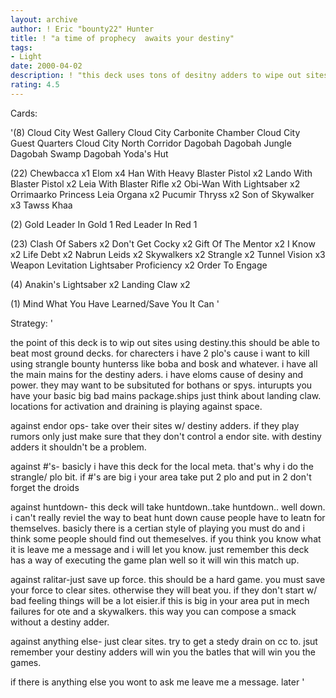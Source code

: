 ```yaml
---
layout: archive
author: ! Eric "bounty22" Hunter
title: ! "a time of prophecy  awaits your destiny"
tags:
- Light
date: 2000-04-02
description: ! "this deck uses tons of desitny adders to wipe out sites."
rating: 4.5
---
```

Cards: 

'(8)
Cloud City West Gallery
Cloud City Carbonite Chamber
Cloud City Guest Quarters
Cloud City North Corridor
Dagobah
Dagobah Jungle
Dagobah Swamp
Dagobah Yoda's Hut

(22)
Chewbacca  x1
Elom  x4
Han With Heavy Blaster Pistol  x2
Lando With Blaster Pistol  x2
Leia With Blaster Rifle  x2
Obi-Wan With Lightsaber  x2
Orrimaarko
Princess Leia Organa  x2
Pucumir Thryss	x2
Son of Skywalker  x3
Tawss Khaa

(2)
Gold Leader In Gold 1
Red Leader In Red 1

(23)
Clash Of Sabers  x2
Don't Get Cocky  x2
Gift Of The Mentor  x2
I Know	x2
Life Debt  x2
Nabrun Leids  x2
Skywalkers  x2
Strangle  x2
Tunnel Vision  x3
Weapon Levitation
Lightsaber Proficiency	x2
Order To Engage

(4)
Anakin's Lightsaber  x2
Landing Claw  x2

(1)
Mind What You Have Learned/Save You It Can
'

Strategy: '

the point of this deck is to wip out sites using destiny.this should be able to beat most ground decks. for charecters i have 2 plo's cause i want to kill using strangle bounty hunterss like boba and bosk and whatever. i have all the main mains for the destiny aders. i have eloms cause of desiny and power. they may want to be subsituted for bothans or spys. inturupts you have your basic big bad mains package.ships just think about landing claw. locations for activation and draining is playing against space.

against endor ops- take over their sites w/ destiny adders. if they play rumors only just make sure that they don't control a endor site. with destiny adders it shouldn't be a problem.

against #'s- basicly i have this deck for the local meta. that's why i do the strangle/ plo bit. if #'s are big i your area take put 2 plo and put in 2 don't forget the droids

against huntdown- this deck will take huntdown..take huntdown.. well down. i can't really reviel the way to beat hunt down cause people have to leatn for themselves. basicly there is a certian style of playing you must do and i think some people should find out themeselves. if you think you know what it is leave me a message and i will let you know. just remember this deck has a way of executing the game plan well so it will win this match up.

against ralitar-just save up force. this should be a hard game. you must save your force to clear sites. otherwise they will beat you. if they don't start w/ bad feeling things will be a lot eisier.if this is big in your area put in mech failures for ote and a skywalkers. this way you can compose a smack without a destiny adder.

against anything else- just clear sites. try to get a stedy drain on cc to. jsut remember your destiny adders will win you the batles that will win you the games.

if there is anything else you wont to ask me leave me a message. later '